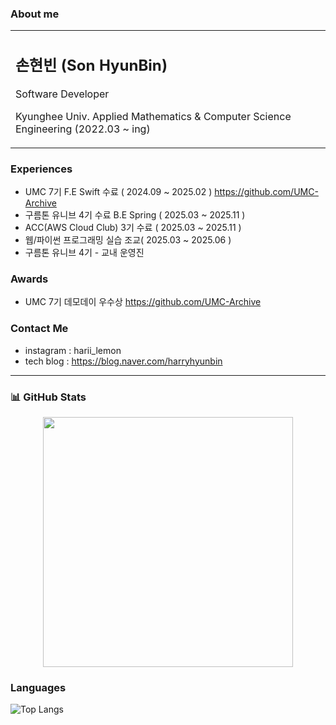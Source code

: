 ###  About me
<table>
  <tr>
    <td>
      <h2> 손현빈 (Son HyunBin) </h2>
      <p> Software Developer</p> 
      <p> Kyunghee Univ. Applied Mathematics & Computer Science Engineering (2022.03 ~ ing)</p>
    </td>
  </tr>
</table>

<p align="center">

</p>

### Experiences
- UMC 7기 F.E Swift 수료 ( 2024.09 ~ 2025.02 ) https://github.com/UMC-Archive
- 구름톤 유니브 4기 수료 B.E Spring ( 2025.03 ~ 2025.11 )
- ACC(AWS Cloud Club) 3기 수료 ( 2025.03 ~ 2025.11 )
- 웹/파이썬 프로그래밍 실습 조교( 2025.03 ~ 2025.06 )
- 구름톤 유니브 4기 - 교내 운영진
### Awards 
- UMC 7기 데모데이 우수상 https://github.com/UMC-Archive
  
### Contact Me
- instagram : harii_lemon
- tech blog : https://blog.naver.com/harryhyunbin
---

### 📊 GitHub Stats  
<p align="center">
  <img src="https://github-readme-stats.vercel.app/api?username=lemonson03&show_icons=true&theme=radical" width="400">

</p>

### Languages
![Top Langs](https://github-readme-stats.vercel.app/api/top-langs/?username=lemonson03&layout=compact)


